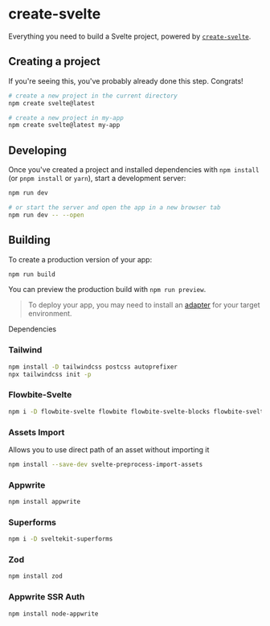 # create-svelte

Everything you need to build a Svelte project, powered by [`create-svelte`](https://github.com/sveltejs/kit/tree/main/packages/create-svelte).

## Creating a project

If you're seeing this, you've probably already done this step. Congrats!

```bash
# create a new project in the current directory
npm create svelte@latest

# create a new project in my-app
npm create svelte@latest my-app
```

## Developing

Once you've created a project and installed dependencies with `npm install` (or `pnpm install` or `yarn`), start a development server:

```bash
npm run dev

# or start the server and open the app in a new browser tab
npm run dev -- --open
```

## Building

To create a production version of your app:

```bash
npm run build
```

You can preview the production build with `npm run preview`.

> To deploy your app, you may need to install an [adapter](https://kit.svelte.dev/docs/adapters) for your target environment.


Dependencies 
### Tailwind 
```bash
npm install -D tailwindcss postcss autoprefixer
npx tailwindcss init -p
```

### Flowbite-Svelte
``` bash
npm i -D flowbite-svelte flowbite flowbite-svelte-blocks flowbite-svelte-icons flowbite-typography
```

### Assets Import
Allows you to use direct path of an asset without importing it
```bash
npm install --save-dev svelte-preprocess-import-assets
```

### Appwrite
``` bash
npm install appwrite
```

### Superforms
``` bash
npm i -D sveltekit-superforms 
```

### Zod
``` bash
npm install zod
```

### Appwrite SSR Auth
``` bash
npm install node-appwrite
```